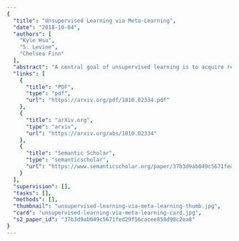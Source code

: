 ```yaml
---
{
  "title": "Unsupervised Learning via Meta-Learning",
  "date": "2018-10-04",
  "authors": [
    "Kyle Hsu",
    "S. Levine",
    "Chelsea Finn"
  ],
  "abstract": "A central goal of unsupervised learning is to acquire representations from unlabeled data or experience that can be used for more effective learning of downstream tasks from modest amounts of labeled data. Many prior unsupervised learning works aim to do so by developing proxy objectives based on reconstruction, disentanglement, prediction, and other metrics. Instead, we develop an unsupervised meta-learning method that explicitly optimizes for the ability to learn a variety of tasks from small amounts of data. To do so, we construct tasks from unlabeled data in an automatic way and run meta-learning over the constructed tasks. Surprisingly, we find that, when integrated with meta-learning, relatively simple task construction mechanisms, such as clustering embeddings, lead to good performance on a variety of downstream, human-specified tasks. Our experiments across four image datasets indicate that our unsupervised meta-learning approach acquires a learning algorithm without any labeled data that is applicable to a wide range of downstream classification tasks, improving upon the embedding learned by four prior unsupervised learning methods.",
  "links": [
    {
      "title": "PDF",
      "type": "pdf",
      "url": "https://arxiv.org/pdf/1810.02334.pdf"
    },
    {
      "title": "arXiv.org",
      "type": "arxiv",
      "url": "https://arxiv.org/abs/1810.02334"
    },
    {
      "title": "Semantic Scholar",
      "type": "semanticscholar",
      "url": "https://www.semanticscholar.org/paper/37b3d9ab049c5671fed29f56cacee858d98c2ea8"
    }
  ],
  "supervision": [],
  "tasks": [],
  "methods": [],
  "thumbnail": "unsupervised-learning-via-meta-learning-thumb.jpg",
  "card": "unsupervised-learning-via-meta-learning-card.jpg",
  "s2_paper_id": "37b3d9ab049c5671fed29f56cacee858d98c2ea8"
}
---
```


